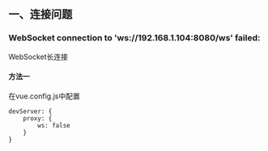 ## 一、连接问题

### WebSocket connection to 'ws://192.168.1.104:8080/ws' failed: 

WebSocket长连接

#### 方法一

在vue.config.js中配置

```
devServer: {
	proxy: {
		ws: false
	}
}
```



```

```

